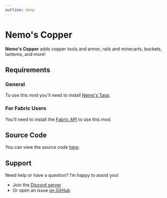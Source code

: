 ```yaml
---
outline: deep
---
```


# Nemo's Copper

**Nemo's Copper** adds copper tools and armor, rails and minecarts, buckets, lanterns, and more!

<!--@include: @/../templates/minecraft-note.md-->

## Requirements

### General

To use this mod you'll need to install [Nemo's Tags](https://www.curseforge.com/minecraft/mc-mods/nemos-tags).

### For Fabric Users

You’ll need to install the [Fabric API](https://www.curseforge.com/minecraft/mc-mods/fabric-api) to use this mod.

## Source Code

You can view the source code [here](https://github.com/NemoOnGH/NemosCopper).

## Support

Need help or have a question? I’m happy to assist you!

- Join the [Discord server](https://discord.com/invite/yxs9dga)
- Or open an issue [on GitHub](https://github.com/NemoOnGH/NemosCopper/issues)
